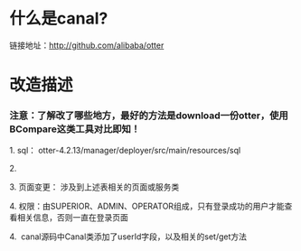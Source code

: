 <h1>
<a name="%E4%BB%80%E4%B9%88%E6%98%AFcanal-" class="anchor" href="#%E4%BB%80%E4%B9%88%E6%98%AFcanal-"><span class="octicon octicon-link"></span></a>什么是canal? </h3>
链接地址：<a href="http://github.com/alibaba/otter">http://github.com/alibaba/otter</a>
</h1>

<p> </p>
<h1>
<a name="%E9%97%AE%E9%A2%98%E5%8F%8D%E9%A6%88" class="anchor" href="#%E9%97%AE%E9%A2%98%E5%8F%8D%E9%A6%88"><span class="octicon octicon-link"></span></a>改造描述</h1>
<h3>
<a name="%E6%B3%A8%E6%84%8Fcanalotter-qq%E8%AE%A8%E8%AE%BA%E7%BE%A4%E5%B7%B2%E7%BB%8F%E5%BB%BA%E7%AB%8B%E7%BE%A4%E5%8F%B7161559791-%E6%AC%A2%E8%BF%8E%E5%8A%A0%E5%85%A5%E8%BF%9B%E8%A1%8C%E6%8A%80%E6%9C%AF%E8%AE%A8%E8%AE%BA" class="anchor" href="#%E6%B3%A8%E6%84%8Fcanalotter-qq%E8%AE%A8%E8%AE%BA%E7%BE%A4%E5%B7%B2%E7%BB%8F%E5%BB%BA%E7%AB%8B%E7%BE%A4%E5%8F%B7161559791-%E6%AC%A2%E8%BF%8E%E5%8A%A0%E5%85%A5%E8%BF%9B%E8%A1%8C%E6%8A%80%E6%9C%AF%E8%AE%A8%E8%AE%BA"><span class="octicon octicon-link"></span></a>注意：了解改了哪些地方，最好的方法是download一份otter，使用BCompare这类工具对比即知！</h3>

<p>1.  <span>sql： otter-4.2.13/manager/deployer/src/main/resources/sql</span></p>
<p><span>2.  </span><span哪些表添加了字段USER_ID（对应USER表的id）： CANAL、CHANNEL、DATA_MATRIX、DATA_MEDIA_SOURCE、DATA_MEDIA</span></p>
<p><span>3.  </span><span>页面变更： 涉及到上述表相关的页面或服务类</span></p>
<p><span>4.  </span><span>权限：由SUPERIOR、ADMIN、OPERATOR组成，只有登录成功的用户才能查看相关信息，否则一直在登录页面</p>
<p><span>4.  </span><span>canal源码中Canal类添加了userId字段，以及相关的set/get方法</p>
<p> </p>
